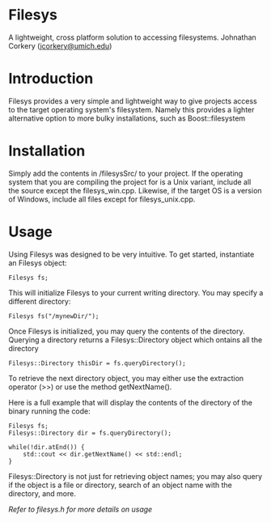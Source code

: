 Filesys
=======
A lightweight, cross platform solution to accessing filesystems.
Johnathan Corkery (jcorkery@umich.edu)





Introduction
============

Filesys provides a very simple and lightweight way to give projects
access to the target operating system's filesystem. Namely this provides
a lighter alternative option to more bulky installations, such as 
Boost::filesystem

Installation
============

Simply add the contents in /filesysSrc/ to your project. If the operating system
that you are compiling the project for is a Unix variant, include all the
source except the filesys_win.cpp. Likewise, if the target OS is
a version of Windows, include all files except for filesys_unix.cpp.

Usage
=====

Using Filesys was designed to be very intuitive. To get started, instantiate an 
Filesys object:

	Filesys fs;

This will initialize Filesys to your current writing directory. 
You may specify a different directory:

	Filesys fs("/mynewDir/");

Once Filesys is initialized, you may query the contents of the directory. 
Querying a directory returns a Filesys::Directory object which ontains all the
directory

	Filesys::Directory thisDir = fs.queryDirectory();

To retrieve the next directory object, you may either use the extraction 
operator (>>) or use the method getNextName().

Here is a full example that will display the contents of the directory of
the binary running the code:


	Filesys fs;
	Filesys::Directory dir = fs.queryDirectory();

	while(!dir.atEnd()) {
		std::cout << dir.getNextName() << std::endl;
	}






Filesys::Directory is not just for retrieving object names; you may also query if the 
object is a file or directory, search of an object name with the directory, and more.


	
	



	
	

*Refer to filesys.h for more details on usage*



